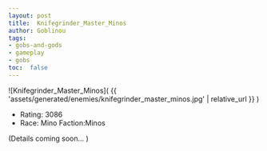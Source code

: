 ```yaml
---
layout: post
title:  Knifegrinder_Master_Minos
author: Goblinou
tags:
- gobs-and-gods
- gameplay
- gobs
toc:  false
---
```


![Knifegrinder_Master_Minos]( {{ 'assets/generated/enemies/knifegrinder_master_minos.jpg' | relative_url }} )
- Rating: 3086
- Race: Mino  Faction:Minos

(Details coming soon... )